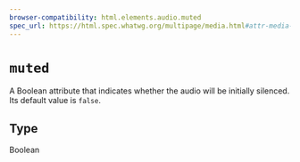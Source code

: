 ```yaml
---
browser-compatibility: html.elements.audio.muted
spec_url: https://html.spec.whatwg.org/multipage/media.html#attr-media-muted
---
```


# `muted`

A Boolean attribute that indicates whether the audio will be initially silenced. Its default value is `false`.

## Type

Boolean
